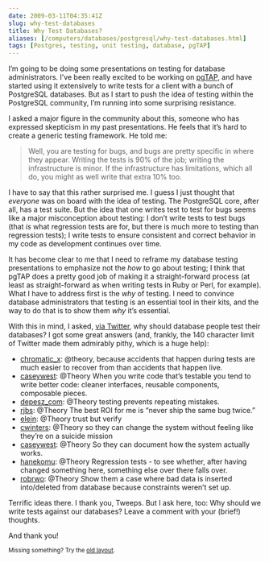 ```yaml
--- 
date: 2009-03-11T04:35:41Z
slug: why-test-databases
title: Why Test Databases?
aliases: [/computers/databases/postgresql/why-test-databases.html]
tags: [Postgres, testing, unit testing, database, pgTAP]
---
```


<p>I’m going to be doing some presentations on testing for database
administrators. I’ve been really excited to be working
on <a href="http://pgtap.projects.postgresql.org/">pgTAP</a>, and have started
using it extensively to write tests for a client with a bunch of PostgreSQL
databases. But as I start to push the idea of testing within the PostgreSQL
community, I’m running into some surprising resistance.</p>

<p>I asked a major figure in the community about this, someone who has
expressed skepticism in my past presentations. He feels that it’s hard to
create a generic testing framework. He told me:</p>

<blockquote>
  <p>Well, you are testing for bugs, and bugs are pretty specific in where
they appear. Writing the tests is 90% of the job; writing the infrastructure
is minor. If the infrastructure has limitations, which all do, you might as
well write that extra 10% too.</p>
</blockquote>

<p>I have to say that this rather surprised me. I guess I just thought that
<em>everyone</em> was on board with the idea of testing. The PostgreSQL core,
after all, has a test suite. But the idea that one writes test to test for
bugs seems like a major misconception about testing: I don’t write tests to
test bugs (that <em>is</em> what regression tests are for, but there is much
more to testing than regression tests); I write tests to ensure consistent and
correct behavior in my code as development continues over time.</p>

<p>It has become clear to me that I need to reframe my database testing
presentations to emphasize not the <em>how</em> to go about testing; I think
that pgTAP does a pretty good job of making it a straight-forward process (at
least as straight-forward as when writing tests in Ruby or Perl, for example).
What I have to address first is the <em>why</em> of testing. I need to convince
database administrators that testing is an essential tool in their kits, and the
way to do that is to show them <em>why</em> it’s essential.</p>

<p>With this in mind, I
asked, <a href="http://twitter.com/Theory/status/1307497041">via Twitter</a>,
why should database people test their databases? I got some great answers
(and, frankly, the 140 character limit of Twitter made them admirably pithy, which
is a huge help):</p>

<ul>
  <li><a href="http://twitter.com/chromatic_x" title="chromatic">chromatic_x</a>: @theory, because accidents that happen during tests are much easier to recover from than accidents that happen live.</li>
  <li><a href="http://twitter.com/caseywest" title="caseywest">caseywest</a>: @Theory When you write code that’s testable you tend to write better code: cleaner interfaces, reusable components, composable pieces.</li>
  <li><a href="http://twitter.com/depesz_com" title="depsz">depesz_com</a>: @Theory testing prevents repeating mistakes.</li>
  <li><a href="http://twitter.com/rjbs" title="Ricardo Signes">rjbs</a>: @Theory The best ROI for me is “never ship the same bug twice.”</li>
  <li><a href="http://twitter.com/elein" title="elein">elein</a>: @Theory trust but verify</li>
  <li><a href="http://twitter.com/cwinters" title="Chris Winters">cwinters</a>: @Theory so they can change the system without feeling like they’re on a suicide mission</li>
  <li><a href="http://twitter.com/caseywest" title="caseywest">caseywest</a>: @Theory So they can document how the system actually works.</li>
  <li><a href="http://twitter.com/hanekomu" title="Marcel Grünauer">hanekomu</a>: @Theory Regression tests - to see whether, after having changed something here, something else over there falls over.</li>
  <li><a href="http://twitter.com/robrwo" title="Robert Rothenberg">robrwo</a>: @Theory Show them a case where bad data is inserted into/deleted from database because constraints weren’t set up.</li>
</ul>

<p>Terrific ideas there. I thank you, Tweeps. But I ask here, too: Why should we write tests against our databases? Leave a comment with your (brief!) thoughts.</p>

<p>And thank you!</p>



<p class="past"><small>Missing something? Try the <a rel="nofollow" href="http://past.justatheory.com/computers/databases/postgresql/why-test-databases.html">old layout</a>.</small></p>


